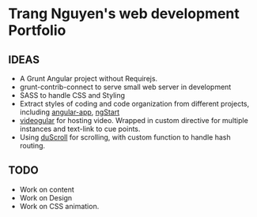 Trang Nguyen's web development Portfolio
=========================================

IDEAS
-----
* A Grunt Angular project without Requirejs. 
* grunt-contrib-connect to serve small web server in development
* SASS to handle CSS and Styling
* Extract styles of coding and code organization from different projects, including [angular-app](https://github.com/angular-app/angular-app), [ngStart](https://github.com/marcorinck/ngStart)
* [videogular](https://github.com/2fdevs/videogular) for hosting video. Wrapped in custom directive for multiple instances and text-link to cue points.
* Using [duScroll](http://oblador.github.io/angular-scroll/) for scrolling, with custom function to handle hash routing.

TODO
----
* Work on content
* Work on Design
* Work on CSS animation.

